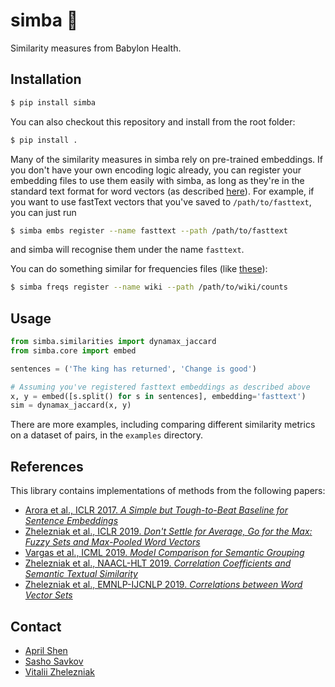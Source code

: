 # simba :lion:

Similarity measures from Babylon Health.

## Installation

```bash
$ pip install simba
```

You can also checkout this repository and install from the root folder:
```bash
$ pip install .
```

Many of the similarity measures in simba rely on pre-trained embeddings.
If you don't have your own encoding logic already, you can register your
embedding files to use them easily with simba, as long as they're in the
standard text format for word vectors (as described [here](https://fasttext.cc/docs/en/english-vectors.html)).
For example, if you want to use fastText vectors that you've saved to `/path/to/fasttext`,
you can just run
```bash
$ simba embs register --name fasttext --path /path/to/fasttext
```
and simba will recognise them under the name `fasttext`.

You can do something similar for frequencies files (like [these](https://github.com/PrincetonML/SIF/blob/master/auxiliary_data/enwiki_vocab_min200.txt)):
```bash
$ simba freqs register --name wiki --path /path/to/wiki/counts
```

## Usage
```python
from simba.similarities import dynamax_jaccard
from simba.core import embed

sentences = ('The king has returned', 'Change is good')

# Assuming you've registered fasttext embeddings as described above
x, y = embed([s.split() for s in sentences], embedding='fasttext')
sim = dynamax_jaccard(x, y)
```
There are more examples, including comparing different similarity metrics on a dataset
of pairs, in the `examples` directory.

## References
This library contains implementations of methods from the following papers:
* [Arora et al., ICLR 2017. *A Simple but Tough-to-Beat Baseline for Sentence Embeddings*](https://openreview.net/forum?id=SyK00v5xx)
* [Zhelezniak et al., ICLR 2019. *Don't Settle for Average, Go for the Max: Fuzzy Sets and Max-Pooled Word Vectors*](https://openreview.net/forum?id=SkxXg2C5FX)
* [Vargas et al., ICML 2019. *Model Comparison for Semantic Grouping*](http://proceedings.mlr.press/v97/vargas19a.html)
* [Zhelezniak et al., NAACL-HLT 2019. *Correlation Coefficients and Semantic Textual Similarity*](https://www.aclweb.org/anthology/N19-1100/)
* [Zhelezniak et al., EMNLP-IJCNLP 2019. *Correlations between Word Vector Sets*](https://arxiv.org/abs/1910.02902)

## Contact
* [April Shen](https://github.com/apriltuesday)
* [Sasho Savkov](https://github.com/savkov)
* [Vitalii Zhelezniak](https://github.com/ironvital)
